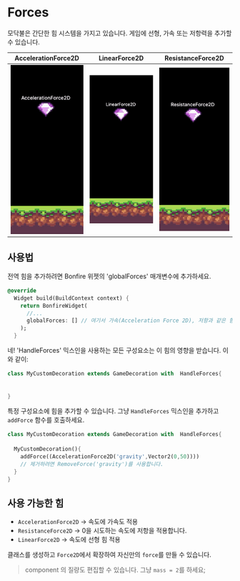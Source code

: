 # Forces

모닥불은 간단한 힘 시스템을 가지고 있습니다. 게임에 선형, 가속 또는 저항력을 추가할 수 있습니다.

| AccelerationForce2D | LinearForce2D    | ResistanceForce2D    |
| :---:   | :---: | :---: |
| ![](../../_media/force_acceleration.gif) | ![](../../_media/force_linear.gif)   | ![](../../_media/force_resistance.gif)   |


## 사용법

전역 힘을 추가하려면 Bonfire 위젯의 'globalForces' 매개변수에 추가하세요.


```dart
@override
  Widget build(BuildContext context) {
    return BonfireWidget(
      //...
      globalForces: [] // 여기서 가속(Acceleration Force 2D), 저항과 같은 힘을 추가할 수 있습니다.
    );
  }
```

네! 'HandleForces' 믹스인을 사용하는 모든 구성요소는 이 힘의 영향을 받습니다. 이와 같이:

```dart
class MyCustomDecoration extends GameDecoration with  HandleForces{


}
```

특정 구성요소에 힘을 추가할 수 있습니다. 그냥 `HandleForces` 믹스인을 추가하고 `addForce` 함수를 호출하세요.


```dart
class MyCustomDecoration extends GameDecoration with  HandleForces{

  MyCustomDecoration(){
    addForce((AccelerationForce2D('gravity',Vector2(0,50))))
    // 제거하려면 RemoveForce('gravity')를 사용합니다.
  }
}
```

## 사용 가능한 힘 

- `AccelerationForce2D` -> 속도에 가속도 적용
- `ResistanceForce2D` -> 0을 시도하는 속도에 저항을 적용합니다.
- `LinearForce2D` -> 속도에 선형 힘 적용

클래스를 생성하고 `Force2D`에서 확장하여 자신만의 `force`를 만들 수 있습니다.

> component 의 질량도 편집할 수 있습니다. 그냥 `mass = 2`를 하세요;
